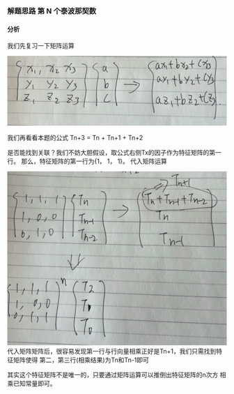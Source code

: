 ### 解题思路  第 N 个泰波那契数

#### 分析
我们先复习一下矩阵运算

![公式](公式.png)

我们再看看本题的公式
Tn+3 = Tn + Tn+1 + Tn+2

是否能找到关联？我们不妨大胆假设，取公式右侧Tx的因子作为特征矩阵的第一行。
那么，特征矩阵的第一行为{1， 1， 1}。
代入矩阵运算

![推倒](推到.png)
代入矩阵矩阵后，很容易发现第一行与行向量相乘正好是Tn+1，我们只需找到特征矩阵使得
第二，第三行(相乘结果)为Tn和Tn-1即可

其实这个特征矩阵不是唯一的，只要通过矩阵运算可以推倒出特征矩阵的n次方
相乘已知常量即可。



